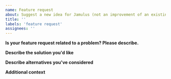 ```yaml
---
name: Feature request
about: Suggest a new idea for Jamulus (not an improvement of an existing function)
title: ''
labels: 'feature request'
assignees: ''
---
```


<!-- Thanks for opening a new feature request! Please keep in mind that Jamulus achieves low latency audio by reducing complexity and following the "Keep it simple and stupid" approach. Adding new features may result in more processing and maintenance overhead, so please be sure that your feature can not be achieved by different approaches/software too. Make it clear, why here. -->

**Is your feature request related to a problem? Please describe.**
<!--A clear and concise description of what the problem is. Ex. I'm always frustrated when [...] -->

**Describe the solution you'd like**
<!--A clear and concise description of what you want to happen. -->

**Describe alternatives you've considered**
<!-- A clear and concise description of any alternative solutions or features you've considered. -->

**Additional context**
<!-- Add any other context or screenshots about the feature request here. -->
